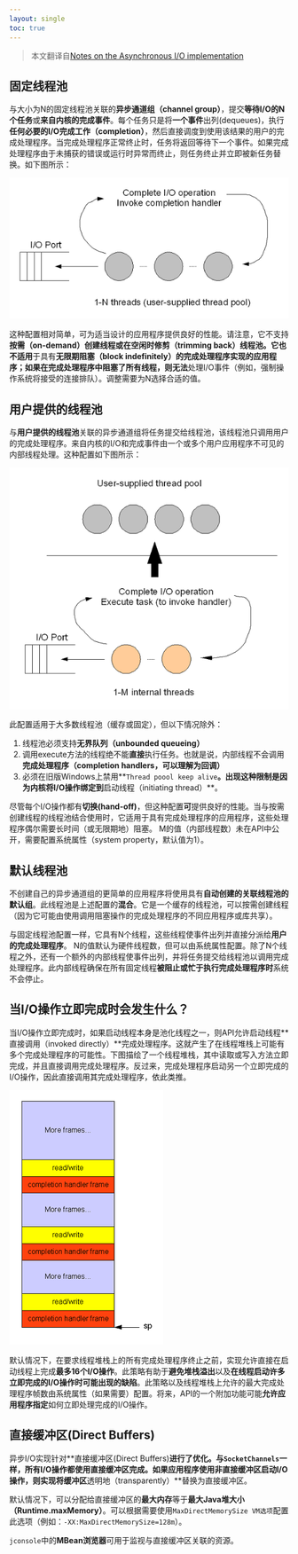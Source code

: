 ```yaml
---
layout: single
toc: true
---
```


> 本文翻译自[Notes on the Asynchronous I/O implementation](https://openjdk.java.net/projects/nio/resources/AsynchronousIo.html)

## 固定线程池

与大小为N的固定线程池关联的**异步通道组（channel group）**，提交**等待I/O的N个任务**或**来自内核的完成事件**。每个任务只是将**一个事件**出列(dequeues)，执行**任何必要的I/O完成工作（completion）**，然后直接调度到使用该结果的用户的完成处理程序。当完成处理程序正常终止时，任务将返回等待下一个事件。如果完成处理程序由于未捕获的错误或运行时异常而终止，则任务终止并立即被新任务替换。如下图所示：

![9a7affab2b615a63a109e3cd.png](assets/img/9a7affab2b615a63a109e3cd.png)

这种配置相对简单，可为适当设计的应用程序提供良好的性能。请注意，它不支持**按需（on-demand）**创建线程或在空闲时**修剪（trimming back）**线程池。它也**不适用**于具有**无限期阻塞（block indefinitely）**的完成处理程序实现的应用程序；如果在完成处理程序中阻塞了所有线程，则**无法**处理I/O事件（例如，强制操作系统将接受的连接排队）。调整需要为N选择合适的值。

## 用户提供的线程池

与**用户提供的线程池**关联的异步通道组将任务提交给线程池，该线程池只调用用户的完成处理程序。来自内核的I/O和完成事件由一个或多个用户应用程序不可见的内部线程处理。这种配置如下图所示：

![cbf422df5ecb49244fd2040a.png](assets/img/cbf422df5ecb49244fd2040a.png)

此配置适用于大多数线程池（缓存或固定），但以下情况除外：

1. 线程池必须支持**无界队列（unbounded queueing）**
2. 调用execute方法的线程绝不能**直接**执行任务。也就是说，内部线程不会调用**完成处理程序（completion handlers，可以理解为回调）**
3. 必须在旧版Windows上禁用**`Thread poool keep alive`**。出现这种限制是因为内核将I/O操作绑定到**启动线程（initiating thread）**。

尽管每个I/O操作都有**切换(hand-off)**，但这种配置**可**提供良好的性能。当与按需创建线程的线程池结合使用时，它适用于具有完成处理程序的应用程序，这些处理程序偶尔需要长时间（或无限期地）阻塞。 M的值（内部线程数）未在API中公开，需要配置系统属性（system property，默认值为1）。

## 默认线程池

不创建自己的异步通道组的更简单的应用程序将使用具有**自动创建的关联线程池的默认组**。此线程池是上述配置的**混合**。它是一个缓存的线程池，可以按需创建线程（因为它可能由使用调用阻塞操作的完成处理程序的不同应用程序或库共享）。

与固定线程池配置一样，它具有N个线程，这些线程使事件出列并直接分派给**用户的完成处理程序**。 N的值默认为硬件线程数，但可以由系统属性配置。除了N个线程之外，还有一个额外的内部线程使事件出列，并将任务提交给线程池以调用完成处理程序。此内部线程确保在所有固定线程**被阻止或忙于执行完成处理程序时**系统不会停止。

## 当I/O操作立即完成时会发生什么？

当I/O操作立即完成时，如果启动线程本身是池化线程之一，则API允许启动线程**直接调用（invoked directly）**完成处理程序。这就产生了在线程堆栈上可能有多个完成处理程序的可能性。下图描绘了一个线程堆栈，其中读取或写入方法立即完成，并且直接调用完成处理程序。反过来，完成处理程序启动另一个立即完成的I/O操作，因此直接调用其完成处理程序，依此类推。

![564395cf03557d55b0028e87.png](assets/img/564395cf03557d55b0028e87.png)

默认情况下，在要求线程堆栈上的所有完成处理程序终止之前，实现允许直接在启动线程上完成**最多16个I/O操作**。此策略有助于**避免堆栈溢出**以及**在线程启动许多立即完成的I/O操作时可能出现的缺陷**。此策略以及线程堆栈上允许的最大完成处理程序帧数由系统属性（如果需要）配置。将来，API的一个附加功能可能**允许应用程序指定**如何立即处理完成的I/O操作。

## 直接缓冲区(Direct Buffers)

异步I/O实现针对**直接缓冲区(Direct Buffers)**进行了优化。与`SocketChannels`一样，所有I/O操作都使用直接缓冲区完成。如果应用程序使用非直接缓冲区启动I/O操作，则实现将缓冲区**透明地（transparently）**替换为直接缓冲区。

默认情况下，可以分配给直接缓冲区的**最大内存**等于**最大Java堆大小（Runtime.maxMemory）**。可以根据需要使用`MaxDirectMemorySize VM选项`配置此选项（例如：`-XX:MaxDirectMemorySize=128m`）。

`jconsole`中的**MBean浏览器**可用于监视与直接缓冲区关联的资源。